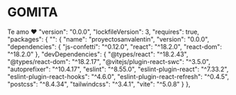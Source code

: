 # GOMITA
Te amo ❤️ 
"version": "0.0.0",
  "lockfileVersion": 3,
  "requires": true,
  "packages": {
    "": {
      "name": "proyectosanvalentin",
      "version": "0.0.0",
      "dependencies": {
        "js-confetti": "^0.12.0",
        "react": "^18.2.0",
        "react-dom": "^18.2.0"
      },
      "devDependencies": {
        "@types/react": "^18.2.43",
        "@types/react-dom": "^18.2.17",
        "@vitejs/plugin-react-swc": "^3.5.0",
        "autoprefixer": "^10.4.17",
        "eslint": "^8.55.0",
        "eslint-plugin-react": "^7.33.2",
        "eslint-plugin-react-hooks": "^4.6.0",
        "eslint-plugin-react-refresh": "^0.4.5",
        "postcss": "^8.4.34",
        "tailwindcss": "^3.4.1",
        "vite": "^5.0.8"
      }
    },
